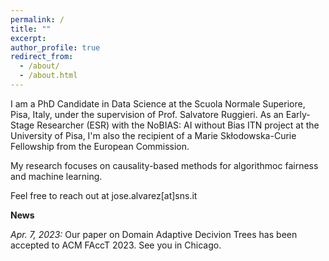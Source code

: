 ```yaml
---
permalink: /
title: ""
excerpt:
author_profile: true
redirect_from: 
  - /about/
  - /about.html
---
```


I am a PhD Candidate in Data Science at the Scuola Normale Superiore, Pisa, Italy, under the supervision of Prof. Salvatore Ruggieri. As an Early-Stage Researcher (ESR) with the NoBIAS: AI without Bias ITN project at the University of Pisa, I'm also the recipient of a Marie Skłodowska-Curie Fellowship from the European Commission. 

My research focuses on causality-based methods for algorithmoc fairness and machine learning.

Feel free to reach out at jose.alvarez[at]sns.it


**News**

*Apr. 7, 2023:* Our paper on Domain Adaptive Decivion Trees has been accepted to ACM FAccT 2023. See you in Chicago.
